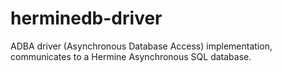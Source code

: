 # herminedb-driver
ADBA driver (Asynchronous Database Access) implementation, communicates to a Hermine Asynchronous SQL database.